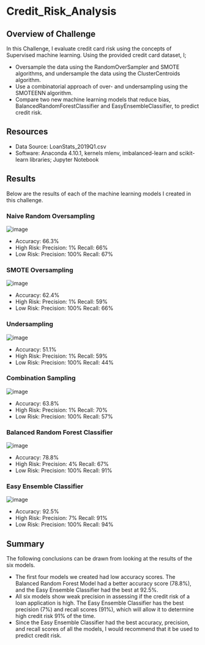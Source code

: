 # Credit_Risk_Analysis

## Overview of Challenge 
In this Challenge, I evaluate credit card risk using the concepts of Supervised machine learning. Using the provided credit card dataset, I;

  - Oversample the data using the RandomOverSampler and SMOTE algorithms, and undersample the data using the ClusterCentroids algorithm.
  - Use a combinatorial approach of over- and undersampling using the SMOTEENN algorithm.
  - Compare two new machine learning models that reduce bias, BalancedRandomForestClassifier and EasyEnsembleClassifier, to predict credit risk.

## Resources 
  - Data Source: LoanStats_2019Q1.csv
  - Software: Anaconda 4.10.1, kernels mlenv, imbalanced-learn and scikit-learn libraries; Jupyter Notebook

## Results 
Below are the results of each of the machine learning models I created in this challenge.

### Naive Random Oversampling
![image](https://user-images.githubusercontent.com/70069730/139970433-29b539b2-83ba-44ff-a3cc-304c1a92699c.png)
  - Accuracy: 66.3%
  - High Risk: Precision: 1% Recall: 66%
  - Low Risk: Precision: 100% Recall: 67%

### SMOTE Oversampling
![image](https://user-images.githubusercontent.com/70069730/139970539-dff82a2e-c98e-4359-bf4d-c937ca044fe4.png)
  - Accuracy: 62.4%
  - High Risk: Precision: 1% Recall: 59%
  - Low Risk: Precision: 100% Recall: 66%

### Undersampling
![image](https://user-images.githubusercontent.com/70069730/139970615-929f01c0-a62b-4230-8bb6-576d43380ae3.png)
  - Accuracy: 51.1%
  - High Risk: Precision: 1% Recall: 59%
  - Low Risk: Precision: 100% Recall: 44%

### Combination Sampling
![image](https://user-images.githubusercontent.com/70069730/139970709-c510151a-6699-4621-8a8c-d107ec644938.png)
  - Accuracy: 63.8%
  - High Risk: Precision: 1% Recall: 70%
  - Low Risk: Precision: 100% Recall: 57%

### Balanced Random Forest Classifier
![image](https://user-images.githubusercontent.com/70069730/139971048-01b9b47f-3b02-4c39-b20e-529104cbd97f.png)
  - Accuracy: 78.8%
  - High Risk: Precision: 4% Recall: 67%
  - Low Risk: Precision: 100% Recall: 91%

### Easy Ensemble Classifier
![image](https://user-images.githubusercontent.com/70069730/139971123-27c7c659-99bf-4916-8974-650a01107a5f.png)
  - Accuracy: 92.5%
  - High Risk: Precision: 7% Recall: 91%
  - Low Risk: Precision: 100% Recall: 94%

## Summary 
The following conclusions can be drawn from looking at the results of the six models.

  - The first four models we created had low accuracy scores. The Balanced Random Forest Model had a better accuracy score (78.8%), and the Easy Ensemble Classifier had the best     at 92.5%.
  - All six models show weak precision in assessing if the credit risk of a loan application is high. The Easy Ensemble Classifier has the best precision (7%) and recall scores     (91%), which will allow it to determine high credit risk 91% of the time.
  - Since the Easy Ensemble Classifier had the best accuracy, precision, and recall scores of all the models, I would recommend that it be used to predict credit risk.
